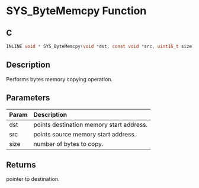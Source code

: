 # SYS_ByteMemcpy Function

## C

```c
INLINE void * SYS_ByteMemcpy(void *dst, const void *src, uint16_t size);
```

## Description

 Performs bytes memory copying operation.

## Parameters

| Param | Description |
|:----- |:----------- |
| dst | points destination memory start address. |
| src | points source memory start address. |
| size | number of bytes to copy. 

## Returns

 pointer to destination. 

